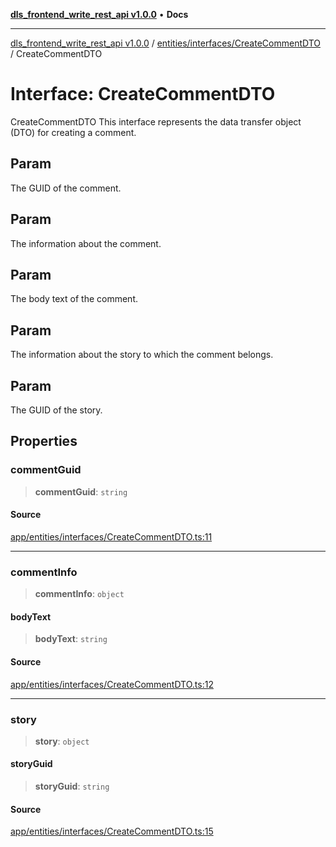[**dls_frontend_write_rest_api v1.0.0**](../../../../README.md) • **Docs**

***

[dls_frontend_write_rest_api v1.0.0](../../../../modules.md) / [entities/interfaces/CreateCommentDTO](../README.md) / CreateCommentDTO

# Interface: CreateCommentDTO

CreateCommentDTO
This interface represents the data transfer object (DTO) for creating a comment.

## Param

The GUID of the comment.

## Param

The information about the comment.

## Param

The body text of the comment.

## Param

The information about the story to which the comment belongs.

## Param

The GUID of the story.

## Properties

### commentGuid

> **commentGuid**: `string`

#### Source

[app/entities/interfaces/CreateCommentDTO.ts:11](https://github.com/No-Life-inc/dls_write_api/blob/3b6ede554338fca33854ae593d3c96d63a70eb98/app/entities/interfaces/CreateCommentDTO.ts#L11)

***

### commentInfo

> **commentInfo**: `object`

#### bodyText

> **bodyText**: `string`

#### Source

[app/entities/interfaces/CreateCommentDTO.ts:12](https://github.com/No-Life-inc/dls_write_api/blob/3b6ede554338fca33854ae593d3c96d63a70eb98/app/entities/interfaces/CreateCommentDTO.ts#L12)

***

### story

> **story**: `object`

#### storyGuid

> **storyGuid**: `string`

#### Source

[app/entities/interfaces/CreateCommentDTO.ts:15](https://github.com/No-Life-inc/dls_write_api/blob/3b6ede554338fca33854ae593d3c96d63a70eb98/app/entities/interfaces/CreateCommentDTO.ts#L15)
